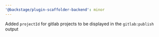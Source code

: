 ```yaml
---
'@backstage/plugin-scaffolder-backend': minor
---
```


Added `projectId` for gitlab projects to be displayed in the `gitlab:publish` output

